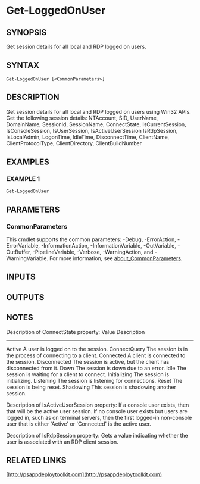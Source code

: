 ﻿---
external help file: PSAppDeployToolkit-help.xml
Module Name: PSAppDeployToolkit
online version: http://psappdeploytoolkit.com
schema: 2.0.0
---

# Get-LoggedOnUser

## SYNOPSIS
Get session details for all local and RDP logged on users.

## SYNTAX

```
Get-LoggedOnUser [<CommonParameters>]
```

## DESCRIPTION
Get session details for all local and RDP logged on users using Win32 APIs.
Get the following session details:
 NTAccount, SID, UserName, DomainName, SessionId, SessionName, ConnectState, IsCurrentSession, IsConsoleSession, IsUserSession, IsActiveUserSession
 IsRdpSession, IsLocalAdmin, LogonTime, IdleTime, DisconnectTime, ClientName, ClientProtocolType, ClientDirectory, ClientBuildNumber

## EXAMPLES

### EXAMPLE 1
```
Get-LoggedOnUser
```

## PARAMETERS

### CommonParameters
This cmdlet supports the common parameters: -Debug, -ErrorAction, -ErrorVariable, -InformationAction, -InformationVariable, -OutVariable, -OutBuffer, -PipelineVariable, -Verbose, -WarningAction, and -WarningVariable. For more information, see [about_CommonParameters](http://go.microsoft.com/fwlink/?LinkID=113216).

## INPUTS

## OUTPUTS

## NOTES
Description of ConnectState property:
Value		 Description
-----		 -----------
Active		 A user is logged on to the session.
ConnectQuery The session is in the process of connecting to a client.
Connected	 A client is connected to the session.
Disconnected The session is active, but the client has disconnected from it.
Down		 The session is down due to an error.
Idle		 The session is waiting for a client to connect.
Initializing The session is initializing.
Listening 	 The session is listening for connections.
Reset		 The session is being reset.
Shadowing	 This session is shadowing another session.

Description of IsActiveUserSession property:
If a console user exists, then that will be the active user session.
If no console user exists but users are logged in, such as on terminal servers, then the first logged-in non-console user that is either 'Active' or 'Connected' is the active user.

Description of IsRdpSession property:
Gets a value indicating whether the user is associated with an RDP client session.

## RELATED LINKS

[http://psappdeploytoolkit.com](http://psappdeploytoolkit.com)


